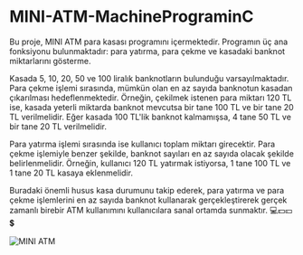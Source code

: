 # MINI-ATM-MachinePrograminC
Bu proje, MINI ATM para kasası programını içermektedir. Programın üç ana fonksiyonu bulunmaktadır: para yatırma, para çekme ve kasadaki banknot miktarlarını gösterme.

Kasada 5, 10, 20, 50 ve 100 liralık banknotların bulunduğu varsayılmaktadır. Para çekme işlemi sırasında, mümkün olan en az sayıda banknotun kasadan çıkarılması hedeflenmektedir. Örneğin, çekilmek istenen para miktarı 120 TL ise, kasada yeterli miktarda banknot mevcutsa bir tane 100 TL ve bir tane 20 TL verilmelidir. Eğer kasada 100 TL'lik banknot kalmamışsa, 4 tane 50 TL ve bir tane 20 TL verilmelidir.

Para yatırma işlemi sırasında ise kullanıcı toplam miktarı girecektir. Para çekme işlemiyle benzer şekilde, banknot sayıları en az sayıda olacak şekilde belirlenmelidir. Örneğin, kullanıcı 120 TL yatırmak istiyorsa, 1 tane 100 TL ve 1 tane 20 TL kasaya eklenmelidir.

Buradaki önemli husus kasa durumunu takip ederek, para yatırma ve para çekme işlemlerini en az sayıda banknot kullanarak gerçekleştirerek gerçek zamanlı birebir ATM kullanımını kullanıcılara sanal ortamda sunmaktır. 💻💵💴💲 


![MINI ATM](https://github.com/osmandemir2533/MINI-ATM-MachinePrograminC/assets/111290271/5aa0cf0b-a2ba-4075-a78e-5bb41e19a7f2)
